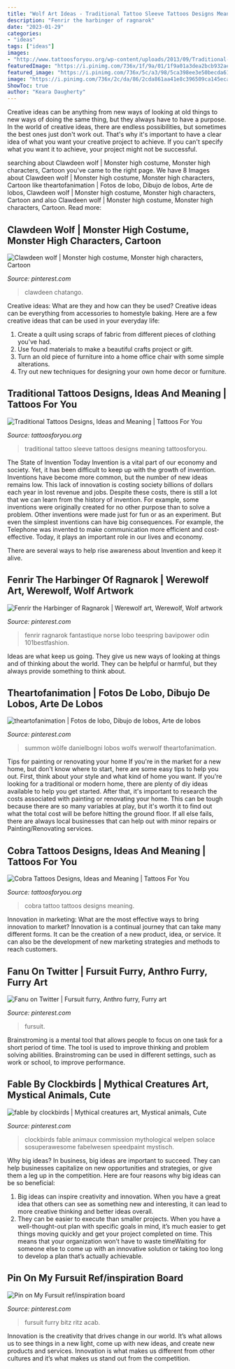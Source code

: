 ```yaml
---
title: "Wolf Art Ideas - Traditional Tattoo Sleeve Tattoos Designs Meaning Tattoosforyou"
description: "Fenrir the harbinger of ragnarok"
date: "2023-01-29"
categories:
- "ideas"
tags: ["ideas"]
images:
- "http://www.tattoosforyou.org/wp-content/uploads/2013/09/Traditional-Tattoo-Sleeve.jpg"
featuredImage: "https://i.pinimg.com/736x/1f/9a/01/1f9a01a3dea2bcb932aedc750df71e7d.jpg"
featured_image: "https://i.pinimg.com/736x/5c/a3/98/5ca398ee3e50becda61f4fad574eb2a4.jpg"
image: "https://i.pinimg.com/736x/2c/da/86/2cda861aa41e8c396509ca145ecadb74.jpg"
ShowToc: true
author: "Keara Daugherty"
---
```



Creative ideas can be anything from new ways of looking at old things to new ways of doing the same thing, but they always have to have a purpose. In the world of creative ideas, there are endless possibilities, but sometimes the best ones just don't work out. That's why it's important to have a clear idea of what you want your creative project to achieve. If you can't specify what you want it to achieve, your project might not be successful.

	

		
searching about Clawdeen wolf | Monster high costume, Monster high characters, Cartoon you've came to the right page. We have 8 Images about Clawdeen wolf | Monster high costume, Monster high characters, Cartoon like theartofanimation | Fotos de lobo, Dibujo de lobos, Arte de lobos, Clawdeen wolf | Monster high costume, Monster high characters, Cartoon and also Clawdeen wolf | Monster high costume, Monster high characters, Cartoon. Read more:
		
    
## Clawdeen Wolf | Monster High Costume, Monster High Characters, Cartoon

<img loading=lazy src="https://i.pinimg.com/736x/64/69/c6/6469c6b702bfa13a4e62c7d88d640fdf.jpg" onerror="this.onerror=null;this.src='https://tse3.mm.bing.net/th?id=OIP.ASj9z1wCglSpEK-LbS-qbQHaRL&amp;pid=15.1';" alt="Clawdeen wolf | Monster high costume, Monster high characters, Cartoon">

_Source: pinterest.com_

>clawdeen chatango. 

	

Creative ideas: What are they and how can they be used?
Creative ideas can be everything from accessories to homestyle baking. Here are a few creative ideas that can be used in your everyday life: 
1. Create a quilt using scraps of fabric from different pieces of clothing you've had.
2. Use found materials to make a beautiful crafts project or gift.
3. Turn an old piece of furniture into a home office chair with some simple alterations.
4. Try out new techniques for designing your own home decor or furniture.

    
## Traditional Tattoos Designs, Ideas And Meaning | Tattoos For You

<img loading=lazy src="http://www.tattoosforyou.org/wp-content/uploads/2013/09/Traditional-Tattoo-Sleeve.jpg" onerror="this.onerror=null;this.src='https://tse2.mm.bing.net/th?id=OIP.Vjnp2nfe9z0ZWGuIhaBlmwHaJ4&amp;pid=15.1';" alt="Traditional Tattoos Designs, Ideas and Meaning | Tattoos For You">

_Source: tattoosforyou.org_

>traditional tattoo sleeve tattoos designs meaning tattoosforyou. 

	

The State of Invention Today
Invention is a vital part of our economy and society. Yet, it has been difficult to keep up with the growth of invention. Inventions have become more common, but the number of new ideas remains low. This lack of innovation is costing society billions of dollars each year in lost revenue and jobs.
Despite these costs, there is still a lot that we can learn from the history of invention. For example, some inventions were originally created for no other purpose than to solve a problem. Other inventions were made just for fun or as an experiment. But even the simplest inventions can have big consequences. For example, the Telephone was invented to make communication more efficient and cost-effective. Today, it plays an important role in our lives and economy.

There are several ways to help rise awareness about Invention and keep it alive.

    
## Fenrir The Harbinger Of Ragnarok | Werewolf Art, Werewolf, Wolf Artwork

<img loading=lazy src="https://i.pinimg.com/736x/2c/da/86/2cda861aa41e8c396509ca145ecadb74.jpg" onerror="this.onerror=null;this.src='https://tse1.mm.bing.net/th?id=OIP.BNd5gotvwvKvR1TFj9ca1wHaKE&amp;pid=15.1';" alt="Fenrir the Harbinger of Ragnarok | Werewolf art, Werewolf, Wolf artwork">

_Source: pinterest.com_

>fenrir ragnarok fantastique norse lobo teespring bavipower odin 101bestfashion. 

	

Ideas are what keep us going. They give us new ways of looking at things and of thinking about the world. They can be helpful or harmful, but they always provide something to think about.

    
## Theartofanimation | Fotos De Lobo, Dibujo De Lobos, Arte De Lobos

<img loading=lazy src="https://i.pinimg.com/736x/63/2c/77/632c774e2d0369ff7331a7eae5309442--wolves-art-art-of-animation.jpg" onerror="this.onerror=null;this.src='https://tse1.mm.bing.net/th?id=OIP.OntaL1qpU8q_q_gmjKphLgHaL_&amp;pid=15.1';" alt="theartofanimation | Fotos de lobo, Dibujo de lobos, Arte de lobos">

_Source: pinterest.com_

>summon wölfe danielbogni lobos wolfs werwolf theartofanimation. 

	

Tips for painting or renovating your home
If you're in the market for a new home, but don't know where to start, here are some easy tips to help you out. First, think about your style and what kind of home you want. If you're looking for a traditional or modern home, there are plenty of diy ideas available to help you get started.
After that, it's important to research the costs associated with painting or renovating your home. This can be tough because there are so many variables at play, but it's worth it to find out what the total cost will be before hitting the ground floor. If all else fails, there are always local businesses that can help out with minor repairs or Painting/Renovating services.

    
## Cobra Tattoos Designs, Ideas And Meaning | Tattoos For You

<img loading=lazy src="https://www.tattoosforyou.org/wp-content/uploads/2016/03/Cobra-Tattoo.jpg" onerror="this.onerror=null;this.src='https://tse3.mm.bing.net/th?id=OIP.Fm3mWNFbAZHVoC8vp5XGMQHaKO&amp;pid=15.1';" alt="Cobra Tattoos Designs, Ideas and Meaning | Tattoos For You">

_Source: tattoosforyou.org_

>cobra tattoo tattoos designs meaning. 

	

Innovation in marketing: What are the most effective ways to bring innovation to market?
Innovation is a continual journey that can take many different forms. It can be the creation of a new product, idea, or service. It can also be the development of new marketing strategies and methods to reach customers.

    
## Fanu On Twitter | Fursuit Furry, Anthro Furry, Furry Art

<img loading=lazy src="https://i.pinimg.com/736x/5c/a3/98/5ca398ee3e50becda61f4fad574eb2a4.jpg" onerror="this.onerror=null;this.src='https://tse4.mm.bing.net/th?id=OIP.HH5oo0NE2ZvniERer4YeCgHaJ3&amp;pid=15.1';" alt="Fanu on Twitter | Fursuit furry, Anthro furry, Furry art">

_Source: pinterest.com_

>fursuit. 

	

Brainstroming is a mental tool that allows people to focus on one task for a short period of time. The tool is used to improve thinking and problem solving abilities. Brainstroming can be used in different settings, such as work or school, to improve performance.

    
## Fable By Clockbirds | Mythical Creatures Art, Mystical Animals, Cute

<img loading=lazy src="https://i.pinimg.com/736x/1e/95/ea/1e95eabc93c4778361a490162861f1ca.jpg" onerror="this.onerror=null;this.src='https://tse2.mm.bing.net/th?id=OIP.SrbAgaHWVtYJg8WYxRKxWgHaKX&amp;pid=15.1';" alt="fable by clockbirds | Mythical creatures art, Mystical animals, Cute">

_Source: pinterest.com_

>clockbirds fable animaux commission mythological welpen solace sosuperawesome fabelwesen speedpaint mystisch. 

	

Why big ideas?
In business, big ideas are important to succeed. They can help businesses capitalize on new opportunities and strategies, or give them a leg up in the competition. Here are four reasons why big ideas can be so beneficial: 
1) Big ideas can inspire creativity and innovation. When you have a great idea that others can see as something new and interesting, it can lead to more creative thinking and better ideas overall. 
2) They can be easier to execute than smaller projects. When you have a well-thought-out plan with specific goals in mind, it’s much easier to get things moving quickly and get your project completed on time. This means that your organization won’t have to waste timeWaiting for someone else to come up with an innovative solution or taking too long to develop a plan that’s actually achievable.

    
## Pin On My Fursuit Ref/inspiration Board

<img loading=lazy src="https://i.pinimg.com/736x/1f/9a/01/1f9a01a3dea2bcb932aedc750df71e7d.jpg" onerror="this.onerror=null;this.src='https://tse1.mm.bing.net/th?id=OIP.vhcZ3ek_9tuG6dvdplTVswHaJ3&amp;pid=15.1';" alt="Pin on My Fursuit ref/inspiration board">

_Source: pinterest.com_

>fursuit furry bitz ritz acab. 

	

Innovation is the creativity that drives change in our world. It’s what allows us to see things in a new light, come up with new ideas, and create new products and services. Innovation is what makes us different from other cultures and it’s what makes us stand out from the competition.

